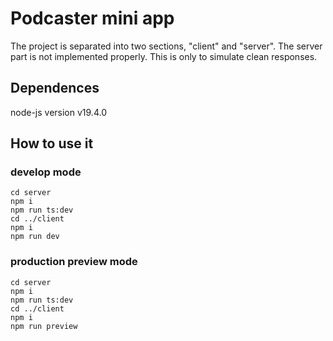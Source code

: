 # Podcaster mini app

The project is separated into two sections, "client" and "server".
The server part is not implemented properly. This is only to simulate 
clean responses.

## Dependences
node-js version v19.4.0

## How to use it

### develop mode
```
cd server
npm i
npm run ts:dev
cd ../client
npm i
npm run dev
```
### production preview mode
```
cd server
npm i
npm run ts:dev
cd ../client
npm i
npm run preview
```